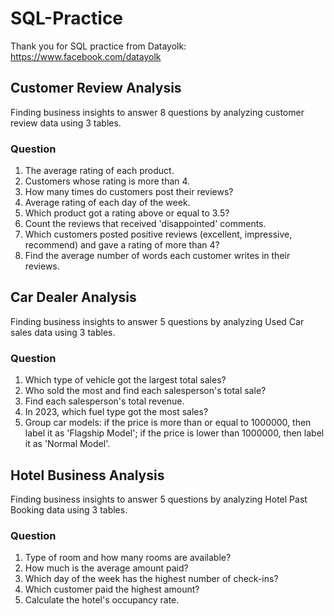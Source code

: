 # SQL-Practice

Thank you for SQL practice from Datayolk: https://www.facebook.com/datayolk

## Customer Review Analysis
Finding business insights to answer 8 questions by analyzing customer review data using 3 tables.

### Question
  1. The average rating of each product.
  2. Customers whose rating is more than 4.
  3. How many times do customers post their reviews?
  4. Average rating of each day of the week.
  5. Which product got a rating above or equal to 3.5?
  6. Count the reviews that received 'disappointed' comments.
  7. Which customers posted positive reviews (excellent, impressive, recommend) and gave a rating of more than 4?
  8. Find the average number of words each customer writes in their reviews.

## Car Dealer Analysis
Finding business insights to answer 5 questions by analyzing Used Car sales data using 3 tables.

### Question
  1. Which type of vehicle got the largest total sales?
  2. Who sold the most and find each salesperson's total sale?
  3. Find each salesperson's total revenue.
  4. In 2023, which fuel type got the most sales?
  5. Group car models: if the price is more than or equal to 1000000, then label it as 'Flagship Model'; if the price is lower than 1000000, then label it as 'Normal Model'.

## Hotel Business Analysis
Finding business insights to answer 5 questions by analyzing Hotel Past Booking data using 3 tables.

### Question
  1. Type of room and how many rooms are available?
  2. How much is the average amount paid?
  3. Which day of the week has the highest number of check-ins?
  4. Which customer paid the highest amount?
  5. Calculate the hotel's occupancy rate.







